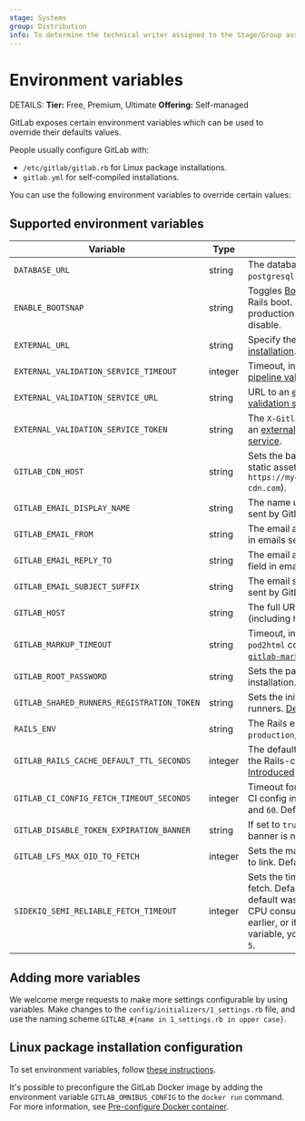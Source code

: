 ```yaml
---
stage: Systems
group: Distribution
info: To determine the technical writer assigned to the Stage/Group associated with this page, see https://handbook.gitlab.com/handbook/product/ux/technical-writing/#assignments
---
```


# Environment variables

DETAILS:
**Tier:** Free, Premium, Ultimate
**Offering:** Self-managed

GitLab exposes certain environment variables which can be used to override
their defaults values.

People usually configure GitLab with:

- `/etc/gitlab/gitlab.rb` for Linux package installations.
- `gitlab.yml` for self-compiled installations.

You can use the following environment variables to override certain values:

## Supported environment variables

| Variable                                   | Type    | Description                                                                                             |
|--------------------------------------------|---------|---------------------------------------------------------------------------------------------------------|
| `DATABASE_URL`                             | string  | The database URL; is of the form: `postgresql://localhost/blog_development`.                            |
| `ENABLE_BOOTSNAP`                          | string  | Toggles [Bootsnap](https://github.com/Shopify/bootsnap) for speeding up initial Rails boot. Enabled by default for non-production environments. Set to `0` to disable. |
| `EXTERNAL_URL`                             | string  | Specify the external URL at the [time of installation](https://docs.gitlab.com/omnibus/settings/configuration.html#specifying-the-external-url-at-the-time-of-installation). |
| `EXTERNAL_VALIDATION_SERVICE_TIMEOUT`      | integer | Timeout, in seconds, for an [external CI/CD pipeline validation service](external_pipeline_validation.md). Default is `5`. |
| `EXTERNAL_VALIDATION_SERVICE_URL`          | string  | URL to an [external CI/CD pipeline validation service](external_pipeline_validation.md).                |
| `EXTERNAL_VALIDATION_SERVICE_TOKEN`        | string  | The `X-Gitlab-Token` for authentication with an [external CI/CD pipeline validation service](external_pipeline_validation.md). |
| `GITLAB_CDN_HOST`                          | string  | Sets the base URL for a CDN to serve static assets (for example, `https://mycdnsubdomain.fictional-cdn.com`). |
| `GITLAB_EMAIL_DISPLAY_NAME`                | string  | The name used in the **From** field in emails sent by GitLab.                                           |
| `GITLAB_EMAIL_FROM`                        | string  | The email address used in the **From** field in emails sent by GitLab.                                  |
| `GITLAB_EMAIL_REPLY_TO`                    | string  | The email address used in the **Reply-To** field in emails sent by GitLab.                              |
| `GITLAB_EMAIL_SUBJECT_SUFFIX`              | string  | The email subject suffix used in emails sent by GitLab.                                                 |
| `GITLAB_HOST`                              | string  | The full URL of the GitLab server (including `http://` or `https://`).                                  |
| `GITLAB_MARKUP_TIMEOUT`                    | string  | Timeout, in seconds, for `rest2html` and `pod2html` commands executed by the [`gitlab-markup` gem](https://gitlab.com/gitlab-org/gitlab-markup/). Default is `10`. |
| `GITLAB_ROOT_PASSWORD`                     | string  | Sets the password for the `root` user on installation.                                                  |
| `GITLAB_SHARED_RUNNERS_REGISTRATION_TOKEN` | string  | Sets the initial registration token used for runners. [Deprecated in GitLab 16.11](https://gitlab.com/gitlab-org/gitlab/-/merge_requests/148310). |
| `RAILS_ENV`                                | string  | The Rails environment; can be one of `production`, `development`, `staging`, or `test`.                 |
| `GITLAB_RAILS_CACHE_DEFAULT_TTL_SECONDS`   | integer | The default TTL used for entries stored in the Rails-cache. Default is `28800`. [Introduced](https://gitlab.com/gitlab-org/gitlab/-/merge_requests/95042) in 15.3. |
| `GITLAB_CI_CONFIG_FETCH_TIMEOUT_SECONDS`   | integer | Timeout for resolving remote includes in CI config in seconds. Must be between `0` and `60`. Default is `30`. [Introduced](https://gitlab.com/gitlab-org/gitlab/-/merge_requests/116383) in 15.11. |
| `GITLAB_DISABLE_TOKEN_EXPIRATION_BANNER`   | string  | If set to `true`, `1`, or `yes`, the token expiration banner is not shown. Default is `false`. |
| `GITLAB_LFS_MAX_OID_TO_FETCH`              | integer | Sets the maximum number of LFS objects to link. Default is `100,000`.                                        |
| `SIDEKIQ_SEMI_RELIABLE_FETCH_TIMEOUT`      | integer | Sets the timeout for Sidekiq semi-reliable fetch. Default is `5`. [Before GitLab 16.7](https://gitlab.com/gitlab-org/gitlab/-/merge_requests/139583), default was `3`. If you experience high Redis CPU consumption on GitLab 16.6 and earlier, or if you have customized this variable, you should update this variable to `5`. |

## Adding more variables

We welcome merge requests to make more settings configurable by using variables.
Make changes to the `config/initializers/1_settings.rb` file, and use the
naming scheme `GITLAB_#{name in 1_settings.rb in upper case}`.

## Linux package installation configuration

To set environment variables, follow [these instructions](https://docs.gitlab.com/omnibus/settings/environment-variables.html).

It's possible to preconfigure the GitLab Docker image by adding the environment
variable `GITLAB_OMNIBUS_CONFIG` to the `docker run` command.
For more information, see [Pre-configure Docker container](../install/docker/index.md#pre-configure-docker-container).
